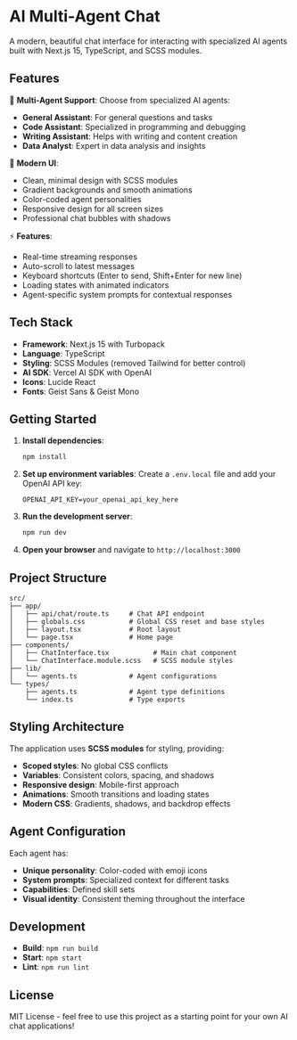 # AI Multi-Agent Chat

A modern, beautiful chat interface for interacting with specialized AI agents built with Next.js 15, TypeScript, and SCSS modules.

## Features

🤖 **Multi-Agent Support**: Choose from specialized AI agents:
- **General Assistant**: For general questions and tasks
- **Code Assistant**: Specialized in programming and debugging
- **Writing Assistant**: Helps with writing and content creation
- **Data Analyst**: Expert in data analysis and insights

🎨 **Modern UI**: 
- Clean, minimal design with SCSS modules
- Gradient backgrounds and smooth animations
- Color-coded agent personalities
- Responsive design for all screen sizes
- Professional chat bubbles with shadows

⚡ **Features**:
- Real-time streaming responses
- Auto-scroll to latest messages
- Keyboard shortcuts (Enter to send, Shift+Enter for new line)
- Loading states with animated indicators
- Agent-specific system prompts for contextual responses

## Tech Stack

- **Framework**: Next.js 15 with Turbopack
- **Language**: TypeScript
- **Styling**: SCSS Modules (removed Tailwind for better control)
- **AI SDK**: Vercel AI SDK with OpenAI
- **Icons**: Lucide React
- **Fonts**: Geist Sans & Geist Mono

## Getting Started

1. **Install dependencies**:
   ```bash
   npm install
   ```

2. **Set up environment variables**:
   Create a `.env.local` file and add your OpenAI API key:
   ```
   OPENAI_API_KEY=your_openai_api_key_here
   ```

3. **Run the development server**:
   ```bash
   npm run dev
   ```

4. **Open your browser** and navigate to `http://localhost:3000`

## Project Structure

```
src/
├── app/
│   ├── api/chat/route.ts     # Chat API endpoint
│   ├── globals.css           # Global CSS reset and base styles
│   ├── layout.tsx            # Root layout
│   └── page.tsx              # Home page
├── components/
│   ├── ChatInterface.tsx           # Main chat component
│   └── ChatInterface.module.scss   # SCSS module styles
├── lib/
│   └── agents.ts             # Agent configurations
└── types/
    ├── agents.ts             # Agent type definitions
    └── index.ts              # Type exports
```

## Styling Architecture

The application uses **SCSS modules** for styling, providing:
- **Scoped styles**: No global CSS conflicts
- **Variables**: Consistent colors, spacing, and shadows
- **Responsive design**: Mobile-first approach
- **Animations**: Smooth transitions and loading states
- **Modern CSS**: Gradients, shadows, and backdrop effects

## Agent Configuration

Each agent has:
- **Unique personality**: Color-coded with emoji icons
- **System prompts**: Specialized context for different tasks
- **Capabilities**: Defined skill sets
- **Visual identity**: Consistent theming throughout the interface

## Development

- **Build**: `npm run build`
- **Start**: `npm start`
- **Lint**: `npm run lint`

## License

MIT License - feel free to use this project as a starting point for your own AI chat applications!
